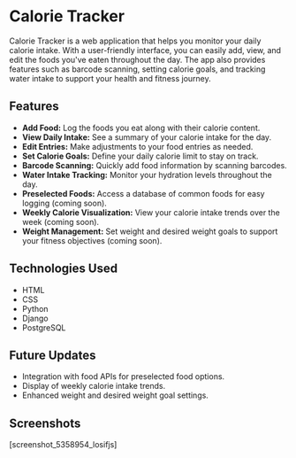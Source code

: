 # Calorie Tracker

Calorie Tracker is a web application that helps you monitor your daily calorie intake. With a user-friendly interface, you can easily add, view, and edit the foods you've eaten throughout the day. The app also provides features such as barcode scanning, setting calorie goals, and tracking water intake to support your health and fitness journey.

## Features

- **Add Food:** Log the foods you eat along with their calorie content.
- **View Daily Intake:** See a summary of your calorie intake for the day.
- **Edit Entries:** Make adjustments to your food entries as needed.
- **Set Calorie Goals:** Define your daily calorie limit to stay on track.
- **Barcode Scanning:** Quickly add food information by scanning barcodes.
- **Water Intake Tracking:** Monitor your hydration levels throughout the day.
- **Preselected Foods:** Access a database of common foods for easy logging (coming soon).
- **Weekly Calorie Visualization:** View your calorie intake trends over the week (coming soon).
- **Weight Management:** Set weight and desired weight goals to support your fitness objectives (coming soon).

## Technologies Used

- HTML
- CSS
- Python
- Django
- PostgreSQL

## Future Updates

- Integration with food APIs for preselected food options.
- Display of weekly calorie intake trends.
- Enhanced weight and desired weight goal settings.

## Screenshots
[screenshot_5358954_losifjs]

